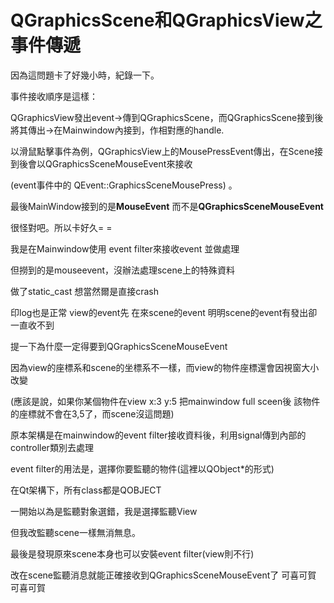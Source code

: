 # QGraphicsScene和QGraphicsView之事件傳遞

因為這問題卡了好幾小時，紀錄一下。

事件接收順序是這樣：

QGraphicsView發出event->傳到QGraphicsScene，而QGraphicsScene接到後將其傳出->在Mainwindow內接到，作相對應的handle.

以滑鼠點擊事件為例，QGraphicsView上的MousePressEvent傳出，在Scene接到後會以QGraphicsSceneMouseEvent來接收

(event事件中的 QEvent::GraphicsSceneMousePress) 。

最後MainWindow接到的是**MouseEvent** 而不是**QGraphicsSceneMouseEvent**

很怪對吧。所以卡好久= =

我是在Mainwindow使用 event filter來接收event 並做處理

但撈到的是mouseevent，沒辦法處理scene上的特殊資料

做了static_cast 想當然爾是直接crash

印log也是正常 view的event先 在來scene的event 明明scene的event有發出卻一直收不到

提一下為什麼一定得要到QGraphicsSceneMouseEvent

因為view的座標系和scene的坐標系不一樣，而view的物件座標還會因視窗大小改變

(應該是說，如果你某個物件在view x:3 y:5 把mainwindow full sceen後 該物件的座標就不會在3,5了，而scene沒這問題)

原本架構是在mainwindow的event filter接收資料後，利用signal傳到內部的controller類別去處理

event filter的用法是，選擇你要監聽的物件(這裡以QObject*的形式)

在Qt架構下，所有class都是QOBJECT

一開始以為是監聽對象選錯，我是選擇監聽View

但我改監聽scene一樣無消無息。

最後是發現原來scene本身也可以安裝event filter(view則不行)

改在scene監聽消息就能正確接收到QGraphicsSceneMouseEvent了 可喜可賀 可喜可賀
